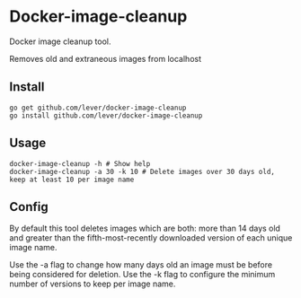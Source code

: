 # Docker-image-cleanup

Docker image cleanup tool.

Removes old and extraneous images from localhost

## Install

    go get github.com/lever/docker-image-cleanup
    go install github.com/lever/docker-image-cleanup

## Usage

    docker-image-cleanup -h # Show help
    docker-image-cleanup -a 30 -k 10 # Delete images over 30 days old, keep at least 10 per image name

## Config

By default this tool deletes images which are both: more than 14 days old and greater than the fifth-most-recently downloaded version of each unique image name.

Use the -a flag to change how many days old an image must be before being considered for deletion.
Use the -k flag to configure the minimum number of versions to keep per image name.

